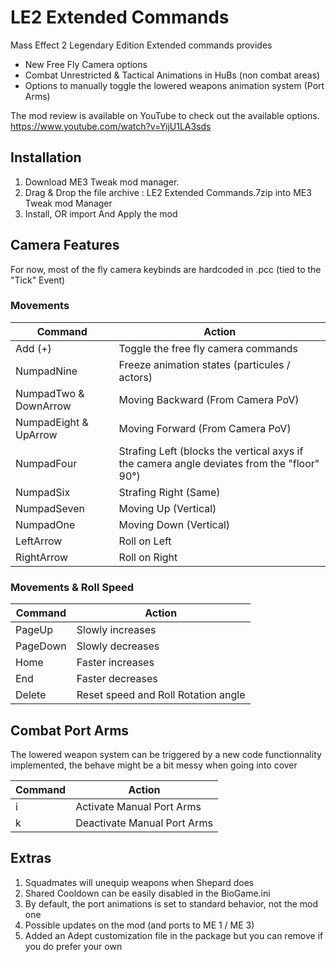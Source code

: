 # LE2 Extended Commands

Mass Effect 2 Legendary Edition Extended commands provides
- New Free Fly Camera options
- Combat Unrestricted & Tactical Animations in HuBs (non combat areas)
- Options to manually toggle the lowered weapons animation system (Port Arms)

The mod review is available on YouTube to check out the available options.
https://www.youtube.com/watch?v=YijU1LA3sds

## Installation

1. Download ME3 Tweak mod manager.
2. Drag & Drop the file archive : LE2 Extended Commands.7zip into ME3 Tweak mod Manager
3. Install, OR import And Apply the mod

## Camera Features
For now, most of the fly camera keybinds are hardcoded in .pcc (tied to the "Tick" Event)

### Movements

|Command|Action|
| --- | --- |
|Add (+) | Toggle the free fly camera commands|
|NumpadNine | Freeze animation states (particules / actors) |
|NumpadTwo & DownArrow | Moving Backward (From Camera PoV)|
|NumpadEight & UpArrow | Moving Forward (From Camera PoV)|
|NumpadFour | Strafing Left (blocks the vertical axys if the camera angle deviates from the "floor" 90°)|
|NumpadSix | Strafing Right (Same)|
|NumpadSeven | Moving Up (Vertical)|
|NumpadOne | Moving Down (Vertical)|
|LeftArrow | Roll on Left|
|RightArrow | Roll on Right|

### Movements & Roll Speed

|Command|Action|
| --- | --- |
|PageUp | Slowly increases| 
|PageDown | Slowly decreases|
|Home | Faster increases|
|End | Faster decreases|
|Delete | Reset speed and Roll Rotation angle|

## Combat Port Arms

The lowered weapon system can be triggered by a new code functionnality implemented, the behave might be a bit messy when going into cover

|Command|Action|
| --- | --- |
| i | Activate Manual Port Arms |
| k | Deactivate Manual Port Arms |

## Extras

1. Squadmates will unequip weapons when Shepard does
2. Shared Cooldown can be easily disabled in the BioGame.ini
3. By default, the port animations is set to standard behavior, not the mod one
4. Possible updates on the mod (and ports to ME 1 / ME 3)
5. Added an Adept customization file in the package but you can remove if you do prefer your own
